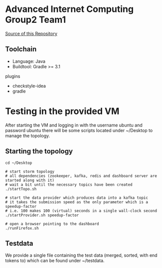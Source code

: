 # Advanced Internet Computing Group2 Team1

[Source of this Repository](http://hyde.infosys.tuwien.ac.at/aic2016/G2T1v2/commits/master)

Toolchain
---------

* Language: Java
* Buildtool: Gradle >= 3.1

plugins

* checkstyle-idea
* gradle

# Testing in the provided VM

After starting the VM and logging in with the username ubuntu and password ubuntu there will be some scripts located under ~/Desktop to manage the topology.

Starting the topology
---------------------

```
cd ~/Desktop

# start storm topology
# all dependencies (zookeeper, kafka, redis and dashboard server are started along with it)
# wait a bit until the necessary topics have been created
./startTopo.sh

# start the data provider which produces data into a kafka topic
# it takes the submission speed as the only parameter which is a speedup-factor
# i.e. 100 makes 100 (virtual) seconds in a single wall-clock second
./startProvider.sh speedup-factor

# open a browser pointing to the dashboard
./runFirefox.sh
```

Testdata
--------

We provide a single file containing the test data (merged, sorted, with end tokens to) which can be found under ~/testdata.